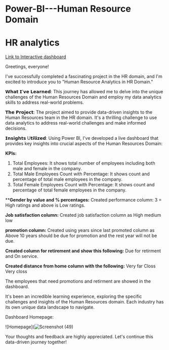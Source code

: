 # Power-BI---Human Resource Domain
# HR analytics 

[Link to Interactive dashboard](https://app.powerbi.com/groups/me/reports/3ae4b1cc-dfa5-4c88-afbf-f05e4252f363/ReportSection?experience=power-bi)

Greetings, everyone!

I've successfully completed a fascinating project in the HR domain, and I'm excited to introduce you to "Human Resource Analytics in HR Domain."

𝗪𝗵𝗮𝘁 𝗜'𝘃𝗲 𝗟𝗲𝗮𝗿𝗻𝗲𝗱: This journey has allowed me to delve into the unique challenges of the Human Resources Domain and employ my data analytics skills to address real-world problems.

𝗧𝗵𝗲 𝗣𝗿𝗼𝗷𝗲𝗰𝘁: The project aimed to provide data-driven insights to the Human Resources team in the HR domain. It's a thrilling challenge to use data analytics to address real-world challenges and make informed decisions.

𝗜𝗻𝘀𝗶𝗴𝗵𝘁𝘀 U𝘁𝗶𝗹𝗶𝘇𝗲𝗱: Using Power BI, I've developed a live dashboard that provides key insights into crucial aspects of the Human Resources Domain:

**KPIs:** 
   1. Total Employees: It shows total number of employees including both male and female in the company.
   2. Total Male Employees Count with Percentage: It shows count and percentage of total male employees in the company.
   3. Total Female Employees Count with Percentage: It shows count and percentage of total female employees in the company.

****Gender by value and % percentages:** Created performance column: 3 = High ratings and above is Low ratings.

**Job satisfaction column:** Created job satisfaction column as 
High
medium
low

**promotion column:** Created using years since last promoted column as Above 10 years should be due for promotion and the rest year will not be due.

**Created column for retirement and show this following:** Due for retirment and On service.

**Created distance from home column with the following:**
Very far
Closs
Very closs

The employees that need promotions and retirment are showed in the dashboard.

It's been an incredible learning experience, exploring the specific challenges and insights of the Human Resources domain. Each industry has its own unique data landscape to navigate.

Dashboard Homepage:

![Homepage](![Screenshot (49)](https://github.com/sivajetteboina/Power-BI---HR-Project/assets/144469525/b75c801c-008b-4aa3-a814-3ddb5395b310)



Your thoughts and feedback are highly appreciated. Let's continue this data-driven journey together!

